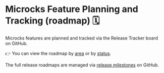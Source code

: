 # Microcks Feature Planning and Tracking (roadmap) 🗓️

Microcks features are planned and tracked via the Release Tracker board on GitHub. 

👉 You can view the roadmap by [area](https://github.com/orgs/microcks/projects/1/views/1) or by [status](https://github.com/orgs/microcks/projects/1/views/2).

The full release roadmaps are managed via [release milestones](https://github.com/microcks/microcks/milestones?direction=asc&sort=due_date&state=open) on GitHub. 
